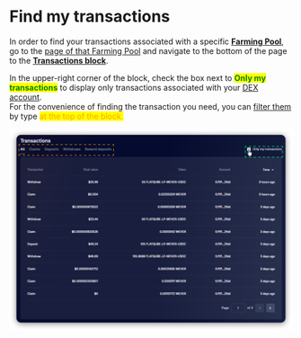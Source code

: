 # Find my transactions

In order to find your transactions associated with a specific [**Farming Pool**](../interface/farming-pools.md), go to the [page of that Farming Pool](../interface/farm-page-user/) and navigate to the bottom of the page to the [**Transactions block**](../interface/farm-page-user/transactions.md).&#x20;

In the upper-right corner of the block, check the box next to <mark style="color:green;">**Only my transactions**</mark> to display only transactions associated with your [DEX account](../../../pools/how-to/connect-dex-account.md).\
For the convenience of finding the transaction you need, you can [filter them](../interface/farm-page-user/transactions.md) by type <mark style="color:orange;">at the top of the block.</mark>

![](<../../../../.gitbook/assets/image (119).png>)
